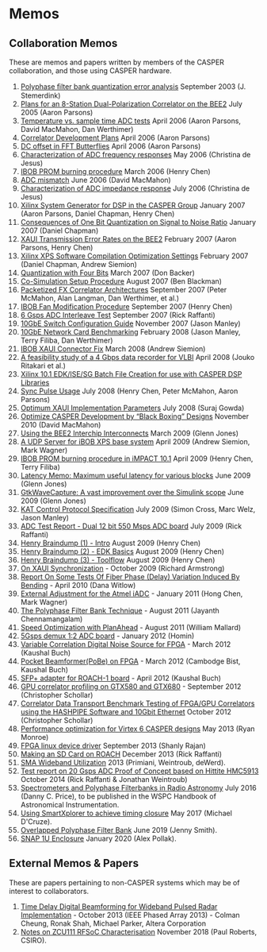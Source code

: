 # Memos

## Collaboration Memos
These are memos and papers written by members of the CASPER collaboration, and those using CASPER hardware.

1. [Polyphase ﬁlter bank quantization error analysis](files/Polyphasequant.pdf) September 2003 (J. Stemerdink)
1. [Plans for an 8-Station Dual-Polarization Correlator on the BEE2](files/BEE2-based_Dual-Polarization_Antenna_Correlator.md) July 2005 (Aaron Parsons)
1. [Temperature vs. sample time ADC tests](files/ADC_temp.md) April 2006 (Aaron Parsons, David MacMahon, Dan Werthimer)
1. [Correlator Development Plans](files/Correlator_development_plans.pdf) April 2006 (Aaron Parsons)
1. [DC offset in FFT Butterflies](files/DC_FFT.md) April 2006 (Aaron Parsons)
1. [Characterization of ADC frequency responses](files/ADC_frequency_response_characteristics.md) May 2006 (Christina de Jesus)
1. [IBOB PROM burning procedure](files/ibob_prom_burning.pdf) March 2006 (Henry Chen)
1. [ADC mismatch](files/Effects_of_mismatches_between_interleaved_ADCs.md) June 2006 (David MacMahon)
1. [Characterization of ADC impedance response](files/ADC_impedance_response_characteristics.md) July 2006 (Christina de Jesus)
1. [Xilinx System Generator for DSP in the CASPER Group](files/simulink_scripting.pdf) January 2007 (Aaron Parsons, Daniel Chapman, Henry Chen)
1. [Consequences of One Bit Quantization on Signal to Noise Ratio](files/snr_quant.pdf) January 2007 (Daniel Chapman)
1. [XAUI Transmission Error Rates on the BEE2](files/xaui_error.pdf) February 2007 (Aaron Parsons, Henry Chen)
1. [Xilinx XPS Software Compilation Optimization Settings](files/xps_optimization.pdf) February 2007 (Daniel Chapman, Andrew Siemion)
1. [Quantization with Four Bits](files/p011.quant.pdf) March 2007 (Don Backer)
1. [Co-Simulation Setup Procedure](files/cosim_memo.pdf) August 2007 (Ben Blackman)
1. [Packetized FX Correlator Architectures](files/Memo017_PacketizedCorrelatorArchitectures.pdf) September 2007 (Peter McMahon, Alan Langman, Dan Werthimer, et al.)
1. [IBOB Fan Modification Procedure](files/ibobfan_proc.pdf) September 2007 (Henry Chen)
1. [6 Gsps ADC Interleave Test](files/mini_roach_sine_sweep.pdf) September 2007 (Rick Raffanti)
1. [10GbE Switch Configuration Guide](files/switch_configuration.pdf) November 2007 (Jason Manley)
1. [10GbE Network Card Benchmarking](files/nics.pdf) February 2008 (Jason Manley, Terry Filiba, Dan Werthimer)
1. [IBOB XAUI Connector Fix](files/Science_Safety_001.pdf) March 2008 (Andrew Siemion)
1. [A feasibility study of a 4 Gbps data recorder for VLBI](files/4G_EXPReS_Recorder_prelim.pdf) April 2008 (Jouko Ritakari et al.)
1. [Xilinx 10.1 EDK/ISE/SG Batch File Creation for use with CASPER DSP Libraries](files/xilinx_10_1_memo.pdf)
1. [Sync Pulse Usage](files/sync_memo_v1.pdf) July 2008 (Henry Chen, Peter McMahon, Aaron Parsons)
1. [Optimum XAUI Implementation Parameters](files/cabletestmemo.pdf) July 2008 (Suraj Gowda)
1. [Optimize CASPER Development by “Black Boxing” Designs](files/Black_box_memo.pdf) November 2010 (David MacMahon)
1. [Using the BEE2 Interchip Interconnects](files/BEE2_interchip_interconnects.md) March 2009 (Glenn Jones)
1. [A UDP Server for iBOB XPS base system](files/udp_packetization.pdf) April 2009 (Andrew Siemion, Mark Wagner)
1. [IBOB PROM burning procedure in iMPACT 10.1](files/ibob_prom_proc_10_1.pdf) April 2009 (Henry Chen, Terry Filiba)
1. [Latency Memo: Maximum useful latency for various blocks](files/Latency_memo.md) June 2009 (Glenn Jones)
1. [GtkWaveCapture: A vast improvement over the Simulink scope](files/Gtk_wave_capture.md) June 2009 (Glenn Jones)
1. [KAT Control Protocol Specification](files/NRF-KAT7-6.0-IFCE-002-Rev4.pdf) July 2009 (Simon Cross, Marc Welz, Jason Manley)
1. [ADC Test Report - Dual 12 bit 550 Msps ADC board](files/MKID_ADC_Test_Report.pdf) July 2009 (Rick Raffanti)
1. [Henry Braindump (1) - Intro](files/henry_braindump_1_-_intro.pdf) August 2009 (Henry Chen)
1. [Henry Braindump (2) - EDK Basics](files/henry_braindump_2_-_edk.pdf) August 2009 (Henry Chen)
1. [Henry Braindump (3) - Toolflow](files/henry_braindump_3_-_toolflow.pdf) August 2009 (Henry Chen)
1. [On XAUI Synchronization](files/On_XAUI_Synchronisation.pdf) - October 2009 (Richard Armstrong)
1. [Report On Some Tests Of Fiber Phase (Delay) Variation Induced By Bending](files/Optical_fiber.pdf) - April 2010 (Dana Witlow)
1. [External Adjustment for the Atmel iADC](files/Atmel_iadc_external_adjust.pdf) - January 2011 (Hong Chen, Mark Wagner)
1. [The Polyphase Filter Bank Technique](files/Casper_memo_pfb.pdf) - August 2011 (Jayanth Chennamangalam)
1. [Speed Optimization with PlanAhead](files/Speed_optimization_with_planahead.md) - August 2011 (William Mallard)
1. [5Gsps demux 1:2 ADC board](files/5gADCforRadioREV-A.pdf) - January 2012 (Homin)
1. [Variable Correlation Digital Noise Source for FPGA](files/Variable_correlation_digital_noise_source_for_fpga.md) - March 2012 (Kaushal Buch)
1. [Pocket Beamformer(PoBe) on FPGA](files/Pocket_beamformer_on_fpga.md) - March 2012 (Cambodge Bist, Kaushal Buch)
1. [SFP+ adapter for ROACH-1 board](files/SFP+_adapter_for_roach.md) - April 2012 (Kaushal Buch)
1. [GPU correlator profiling on GTX580 and GTX680](files/Xgpu_profiling.pdf) - September 2012 (Christopher Schollar)
1. [Correlator Data Transport Benchmark Testing of FPGA/GPU Correlators using the HASHPIPE Software and 10Gbit Ethernet](files/Hashpipe_throughput.pdf) October 2012 (Christopher Schollar)
1. [Performance optimization for Virtex 6 CASPER designs](files/roach2_timing.zip) May 2013 (Ryan Monroe)
1. [FPGA linux device driver](files/Fpga_device_driver_memo.md) September 2013 (Shanly Rajan)
1. [Making an SD Card on ROACH](files/MakingSDcardforROACH.pdf) December 2013 (Rick Raffanti)
1. [SMA Wideband Utilization](files/sma-wideband-utilization.pdf) 2013 (Primiani, Weintroub, deWerd).
1. [Test report on 20 Gsps ADC Proof of Concept based on Hittite HMC5913](files/ADC1X26G_Test_Report_20141030.pdf) October 2014 (Rick Raffanti & Jonathan Weintroub)
1. [Spectrometers and Polyphase Filterbanks in Radio Astronomy](http://arxiv.org/abs/1607.03579) July 2016 (Danny C. Price), to be published in the WSPC Handbook of Astronomical Instrumentation.
1. [Using SmartXplorer to achieve timing closure](files/SmartXplorer_memo.pdf) May 2017 (Michael D'Cruze).
1. [Overlapped Polyphase Filter Bank](files/Smith_Polyphase_Explanation.pdf) June 2019 (Jenny Smith).
1. [SNAP 1U Enclosure](files/1U-Snap-Enclosure-Pollak.pdf) January 2020 (Alex Pollak).

## External Memos & Papers
These are papers pertaining to non-CASPER systems which may be of interest to collaborators.

1. [Time Delay Digital Beamforming for Wideband Pulsed Radar Implementation](files/IEEE_PhasedArray2013_TDBF.pdf) - October 2013 (IEEE Phased Array 2013) - Colman Cheung, Ronak Shah, Michael Parker, Altera Corporation
1. [Notes on ZCU111 RFSoC Characterisation](files/zcu118-memo.pdf) November 2018 (Paul Roberts, CSIRO).
